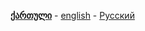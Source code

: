 **[ქართული][ge]** - [english][en] - [Русский][ru]











[en]: https://github.com/bitcamp-group-2/twitter-clone-py-t2#readme
[ge]: readme.ge.md
[ru]: readme.ru.md